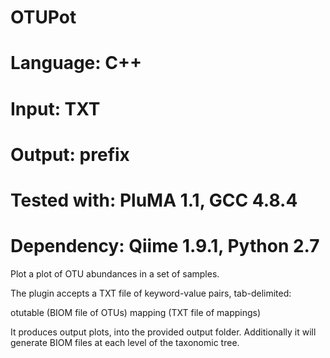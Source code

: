 # OTUPot
# Language: C++
# Input: TXT
# Output: prefix
# Tested with: PluMA 1.1, GCC 4.8.4
# Dependency: Qiime 1.9.1, Python 2.7

Plot a plot of OTU abundances in a set of samples.

The plugin accepts a TXT file of keyword-value pairs, tab-delimited:

otutable (BIOM file of OTUs)
mapping (TXT file of mappings)

It produces output plots, into the provided output folder.  Additionally it will generate BIOM files at each level of the taxonomic tree.
